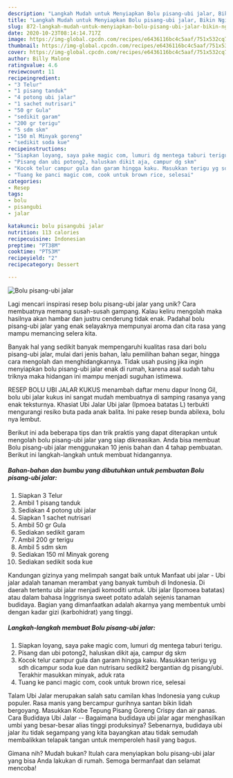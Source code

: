 ```yaml
---
description: "Langkah Mudah untuk Menyiapkan Bolu pisang-ubi jalar, Bikin Ngiler"
title: "Langkah Mudah untuk Menyiapkan Bolu pisang-ubi jalar, Bikin Ngiler"
slug: 872-langkah-mudah-untuk-menyiapkan-bolu-pisang-ubi-jalar-bikin-ngiler
date: 2020-10-23T08:14:14.717Z
image: https://img-global.cpcdn.com/recipes/e6436116bc4c5aaf/751x532cq70/bolu-pisang-ubi-jalar-foto-resep-utama.jpg
thumbnail: https://img-global.cpcdn.com/recipes/e6436116bc4c5aaf/751x532cq70/bolu-pisang-ubi-jalar-foto-resep-utama.jpg
cover: https://img-global.cpcdn.com/recipes/e6436116bc4c5aaf/751x532cq70/bolu-pisang-ubi-jalar-foto-resep-utama.jpg
author: Billy Malone
ratingvalue: 4.6
reviewcount: 11
recipeingredient:
- "3 Telur"
- "1 pisang tanduk"
- "4 potong ubi jalar"
- "1 sachet nutrisari"
- "50 gr Gula"
- "sedikit garam"
- "200 gr terigu"
- "5 sdm skm"
- "150 ml Minyak goreng"
- "sedikit soda kue"
recipeinstructions:
- "Siapkan loyang, saya pake magic com, lumuri dg mentega taburi terigu."
- "Pisang dan ubi potong2, haluskan dikit aja, campur dg skm"
- "Kocok telur campur gula dan garam hingga kaku. Masukkan terigu yg sdh dicampur soda kue dan nutrisaru sedikit2 bergantian dg pisang/ubi. Terakhir masukkan minyak, aduk rata"
- "Tuang ke panci magic com, cook untuk brown rice, selesai"
categories:
- Resep
tags:
- bolu
- pisangubi
- jalar

katakunci: bolu pisangubi jalar 
nutrition: 113 calories
recipecuisine: Indonesian
preptime: "PT38M"
cooktime: "PT53M"
recipeyield: "2"
recipecategory: Dessert

---
```



![Bolu pisang-ubi jalar](https://img-global.cpcdn.com/recipes/e6436116bc4c5aaf/751x532cq70/bolu-pisang-ubi-jalar-foto-resep-utama.jpg)

Lagi mencari inspirasi resep bolu pisang-ubi jalar yang unik? Cara membuatnya memang susah-susah gampang. Kalau keliru mengolah maka hasilnya akan hambar dan justru cenderung tidak enak. Padahal bolu pisang-ubi jalar yang enak selayaknya mempunyai aroma dan cita rasa yang mampu memancing selera kita.

Banyak hal yang sedikit banyak mempengaruhi kualitas rasa dari bolu pisang-ubi jalar, mulai dari jenis bahan, lalu pemilihan bahan segar, hingga cara mengolah dan menghidangkannya. Tidak usah pusing jika ingin menyiapkan bolu pisang-ubi jalar enak di rumah, karena asal sudah tahu triknya maka hidangan ini mampu menjadi suguhan istimewa.

RESEP BOLU UBI JALAR KUKUS menambah daftar menu dapur Inong Gil, bolu ubi jalar kukus ini sangat mudah membuatnya di samping rasanya yang enak teksturnya. Khasiat Ubi Jalar Ubi jalar (Ipmoea batatas L) terbukti mengurangi resiko buta pada anak balita. Ini pake resep bunda abilexa, bolu nya lembut.


Berikut ini ada beberapa tips dan trik praktis yang dapat diterapkan untuk mengolah bolu pisang-ubi jalar yang siap dikreasikan. Anda bisa membuat Bolu pisang-ubi jalar menggunakan 10 jenis bahan dan 4 tahap pembuatan. Berikut ini langkah-langkah untuk membuat hidangannya.

<!--inarticleads1-->

##### Bahan-bahan dan bumbu yang dibutuhkan untuk pembuatan Bolu pisang-ubi jalar:

1. Siapkan 3 Telur
1. Ambil 1 pisang tanduk
1. Sediakan 4 potong ubi jalar
1. Siapkan 1 sachet nutrisari
1. Ambil 50 gr Gula
1. Sediakan sedikit garam
1. Ambil 200 gr terigu
1. Ambil 5 sdm skm
1. Sediakan 150 ml Minyak goreng
1. Sediakan sedikit soda kue


Kandungan gizinya yang melimpah sangat baik untuk Manfaat ubi jalar - Ubi jalar adalah tanaman merambat yang banyak tumbuh di Indonesia. Di daerah tertentu ubi jalar menjadi komoditi untuk. Ubi jalar (Ipomoea batatas) atau dalam bahasa Inggrisnya sweet potato adalah sejenis tanaman budidaya. Bagian yang dimanfaatkan adalah akarnya yang membentuk umbi dengan kadar gizi (karbohidrat) yang tinggi. 

<!--inarticleads2-->

##### Langkah-langkah membuat Bolu pisang-ubi jalar:

1. Siapkan loyang, saya pake magic com, lumuri dg mentega taburi terigu.
1. Pisang dan ubi potong2, haluskan dikit aja, campur dg skm
1. Kocok telur campur gula dan garam hingga kaku. Masukkan terigu yg sdh dicampur soda kue dan nutrisaru sedikit2 bergantian dg pisang/ubi. Terakhir masukkan minyak, aduk rata
1. Tuang ke panci magic com, cook untuk brown rice, selesai


Talam Ubi Jalar merupakan salah satu camilan khas Indonesia yang cukup populer. Rasa manis yang bercampur gurihnya santan bikin lidah bergoyang. Masukkan Kobe Tepung Pisang Goreng Crispy dan air panas. Cara Budidaya Ubi Jalar -- Bagaimana budidaya ubi jalar agar menghasilkan umbi yang besar-besar alias tinggi produksinya? Sebenarnya, budidaya ubi jalar itu tidak segampang yang kita bayangkan atau tidak semudah membalikkan telapak tangan untuk memperoleh hasil yang bagus. 

Gimana nih? Mudah bukan? Itulah cara menyiapkan bolu pisang-ubi jalar yang bisa Anda lakukan di rumah. Semoga bermanfaat dan selamat mencoba!
